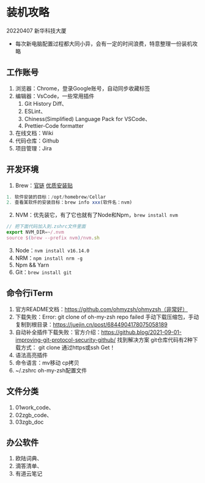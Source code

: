 # 装机攻略
20220407 新华科技大厦
* 每次新电脑配置过程都大同小异，会有一定的时间浪费，特意整理一份装机攻略
## 工作账号
1. 浏览器：Chrome，登录Google账号，自动同步收藏标签
2. 编辑器：VsCode，一些常用插件
    1. Git History Diff、
    2. ESLint、
    3. Chiness(Simplified) Language Pack for VSCode、
    4. Prettier-Code formatter
3. 在线文档：Wiki
4. 代码仓库：Github
5. 项目管理：Jira

## 开发环境
1. Brew：[官链](https://brew.sh/index_zh-cn) [优质安装贴](https://zhuanlan.zhihu.com/p/111014448)
```js
1. 软件安装的目标：/opt/homebrew/Cellar
2. 查看某软件的安装目标：brew info xxx(软件名：nvm)
```
2. NVM：优先装它，有了它也就有了Node和Npm，`brew install nvm`
```js
// 把下面代码加入到.zshrc文件里面
export NVM_DIR=~/.nvm
source $(brew --prefix nvm)/nvm.sh
```
3. Node：`nvm install v16.14.0`
4. NRM：`npm install nrm -g`
5. Npm && Yarn
6. Git：`brew install git`

## 命令行iTerm
1. 官方README文档：https://github.com/ohmyzsh/ohmyzsh（非常好）
2. 下载失败：Error: git clone of oh-my-zsh repo failed
    手动下载压缩包，手动复制到根目录：https://juejin.cn/post/6844904178075058189
3. 自动补全插件下载失败：官方介绍：https://github.blog/2021-09-01-improving-git-protocol-security-github/ 找到解决方案
    git仓库代码有2种下载方式：
        git clone 通过https或ssh Get！
4. 语法高亮插件
5. 命令语言：mv移动 cp拷贝
6. ~/.zshrc oh-my-zsh配置文件

## 文件分类
1. 01work_code、
2. 02zgb_code、
3. 03zgb_doc

## 办公软件
1. 欧陆词典、
2. 滴答清单、
3. 有道云笔记